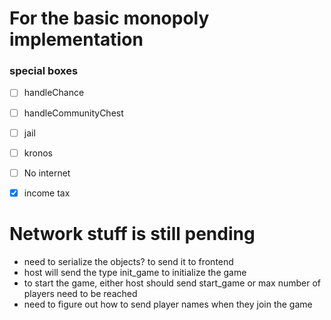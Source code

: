 # For the basic monopoly implementation

### special boxes
- [ ] handleChance
- [ ] handleCommunityChest
- [ ] jail
- [ ] kronos
- [ ] No internet
- [x] income tax



# Network stuff is still pending

- need to serialize the objects? to send it to frontend
- host will send the type init_game to initialize the game
- to start the game, either host should send start_game or max number of players need to be reached
- need to figure out how to send player names when they join the game

